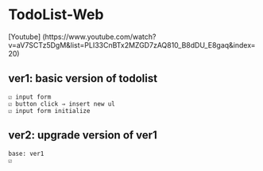 # TodoList-Web
<div>
[Youtube] (https://www.youtube.com/watch?v=aV7SCTz5DgM&list=PLI33CnBTx2MZGD7zAQ810_B8dDU_E8gaq&index=20)
</div>

## ver1: basic version of todolist
    ☑ input form
    ☑ button click ⇒ insert new ul
    ☑ input form initialize



## ver2: upgrade version of ver1
    base: ver1 
    ☑

